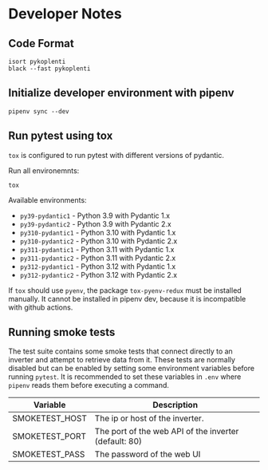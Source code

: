 # Developer Notes

## Code Format

```shell script
isort pykoplenti
black --fast pykoplenti
```

## Initialize developer environment with pipenv

```shell script
pipenv sync --dev
```

## Run pytest using tox

`tox` is configured to run pytest with different versions of pydantic.

Run all environemnts:

```shell script
tox
```

Available environments:

* `py39-pydantic1` - Python 3.9 with Pydantic 1.x
* `py39-pydantic2` - Python 3.9 with Pydantic 2.x
* `py310-pydantic1` - Python 3.10 with Pydantic 1.x
* `py310-pydantic2` - Python 3.10 with Pydantic 2.x
* `py311-pydantic1` - Python 3.11 with Pydantic 1.x
* `py311-pydantic2` - Python 3.11 with Pydantic 2.x
* `py312-pydantic1` - Python 3.12 with Pydantic 1.x
* `py312-pydantic2` - Python 3.12 with Pydantic 2.x

If `tox` should use `pyenv`, the package `tox-pyenv-redux` must be installed manually.
It cannot be installed in pipenv dev, because it is incompatible with github actions.

## Running smoke tests

The test suite contains some smoke tests that connect directly to an inverter and attempt to retrieve data from it.
These tests are normally disabled but can be enabled by setting some environment variables before running `pytest`.
It is recommended to set these variables in `.env` where `pipenv` reads them before executing a command.

| Variable         | Description                                           |
| ---------------- | ----------------------------------------------------- |
| SMOKETEST_HOST   | The ip or host of the inverter.                       |
| SMOKETEST_PORT   | The port of the web API of the inverter (default: 80) |
| SMOKETEST_PASS   | The password of the web UI                            |
